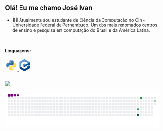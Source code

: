 ## Olá! Eu me chamo José Ivan

- 👨‍💻 Atualmente sou estudante de Ciência da Computação no CIn - Universidade Federal de Pernambuco. Um dos mais renomados centros de ensino e pesquisa em computação do Brasil e da América Latina.
  
<div style="display: inline_block"><br>
<h4 align="left">Linguagens:</h4>
<p align="left"> <a href="https://www.python.org" target="_blank" rel="noreferrer"> <img src="https://raw.githubusercontent.com/devicons/devicon/master/icons/python/python-original.svg" alt="python" width="40" height="40"/> </a> 
<a href="https://www.w3schools.com/cpp/" target="_blank" rel="noreferrer"> <img src="https://raw.githubusercontent.com/devicons/devicon/master/icons/cplusplus/cplusplus-original.svg" alt="cplusplus" width="40" height="40"/> </a>
</div>

##

<div>
  <a href="https://www.linkedin.com/in/jos%C3%A9-ivan-b8b7a223a/" target="_blank"><img src="https://img.shields.io/badge/-LinkedIn-%230077B5?style=for-the-badge&logo=linkedin&logoColor=white" target="_blank"></a> 
  
</div>

![snake gif](https://github.com/joseivann/joseivann/blob/output/github-contribution-grid-snake.gif)
